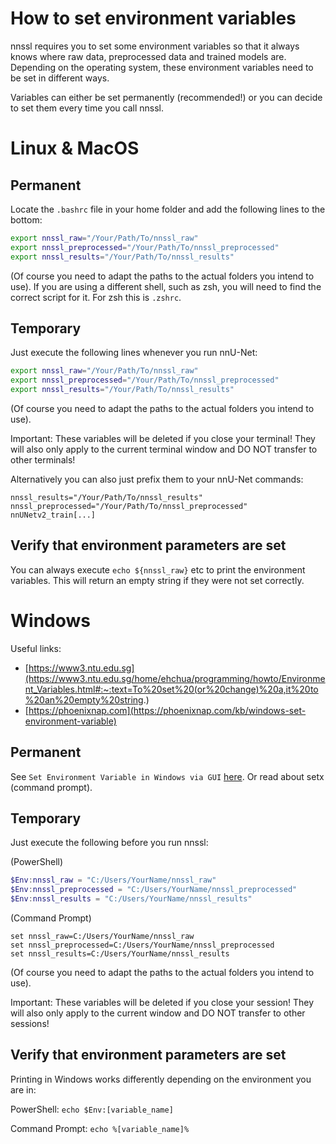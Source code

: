 # How to set environment variables

nnssl requires you to set some environment variables so that it always knows where raw data, preprocessed data and trained 
models are. Depending on the operating system, these environment variables need to be set in different ways.

Variables can either be set permanently (recommended!) or you can decide to set them every time you call nnssl. 

# Linux & MacOS

## Permanent
Locate the `.bashrc` file in your home folder and add the following lines to the bottom:

```bash
export nnssl_raw="/Your/Path/To/nnssl_raw"
export nnssl_preprocessed="/Your/Path/To/nnssl_preprocessed"
export nnssl_results="/Your/Path/To/nnssl_results"
```

(Of course you need to adapt the paths to the actual folders you intend to use).
If you are using a different shell, such as zsh, you will need to find the correct script for it. For zsh this is `.zshrc`.

## Temporary
Just execute the following lines whenever you run nnU-Net:
```bash
export nnssl_raw="/Your/Path/To/nnssl_raw"
export nnssl_preprocessed="/Your/Path/To/nnssl_preprocessed"
export nnssl_results="/Your/Path/To/nnssl_results"
```
(Of course you need to adapt the paths to the actual folders you intend to use).

Important: These variables will be deleted if you close your terminal! They will also only apply to the current 
terminal window and DO NOT transfer to other terminals!

Alternatively you can also just prefix them to your nnU-Net commands:

`nnssl_results="/Your/Path/To/nnssl_results" nnssl_preprocessed="/Your/Path/To/nnssl_preprocessed" nnUNetv2_train[...]`

## Verify that environment parameters are set
You can always execute `echo ${nnssl_raw}` etc to print the environment variables. This will return an empty string if 
they were not set correctly.

# Windows
Useful links:
- [https://www3.ntu.edu.sg](https://www3.ntu.edu.sg/home/ehchua/programming/howto/Environment_Variables.html#:~:text=To%20set%20(or%20change)%20a,it%20to%20an%20empty%20string.)
- [https://phoenixnap.com](https://phoenixnap.com/kb/windows-set-environment-variable)

## Permanent
See `Set Environment Variable in Windows via GUI` [here](https://phoenixnap.com/kb/windows-set-environment-variable). 
Or read about setx (command prompt).

## Temporary
Just execute the following before you run nnssl:

(PowerShell)
```PowerShell
$Env:nnssl_raw = "C:/Users/YourName/nnssl_raw"
$Env:nnssl_preprocessed = "C:/Users/YourName/nnssl_preprocessed"
$Env:nnssl_results = "C:/Users/YourName/nnssl_results"
```

(Command Prompt)
```Command Prompt
set nnssl_raw=C:/Users/YourName/nnssl_raw
set nnssl_preprocessed=C:/Users/YourName/nnssl_preprocessed
set nnssl_results=C:/Users/YourName/nnssl_results
```

(Of course you need to adapt the paths to the actual folders you intend to use).

Important: These variables will be deleted if you close your session! They will also only apply to the current 
window and DO NOT transfer to other sessions!

## Verify that environment parameters are set
Printing in Windows works differently depending on the environment you are in:

PowerShell: `echo $Env:[variable_name]`

Command Prompt: `echo %[variable_name]%`
